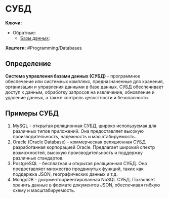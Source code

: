 
# СУБД

**Ключи:**
- Обратные:
	- [Базы данных](databases);

**Хештеги:** #Programming/Databases

## Определение

**Система управления базами данных (СУБД)** - программное обеспечение или системных комплекс, предназначенные для хранения, организации и управления данными в базе данных. СУБД обеспечивает доступ к данным, обработку запросов на извлечение, обновление и удаление данных, а также контроль целостности и безопасности.

## Примеры СУБД

1) MySQL - открытая реляционная СУБД, широко используемая для различных типов приложений. Она предоставляет высокую производительность, надежность и масштабируемость.
2) Oracle (Oracle Database) - коммерческая реляционная СУБД разработанная корпорацией Oracle. Предлагает широкий спектр возможностей, высокую производительность и поддержку различных стандартов.
3) PostgreSQL - бесплатная и открытая реляционная СУБД. Она предоставляет множество продвинутых функций, таких как поддержка JSON, географических данных и т.д.
4) MongoDB - документоориентированная NoSQL СУБД. Позволяет хранить данные в формате документов JSON, обеспечивая гибкую схему и масштабируемость.